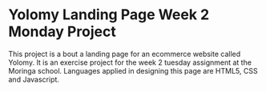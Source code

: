 # Yolomy Landing Page Week 2 Monday Project
This project is a bout a landing page for an ecommerce website called Yolomy. It is an exercise project for the week 2 tuesday assignment at the Moringa school. Languages applied in designing this page are HTML5, CSS and Javascript.